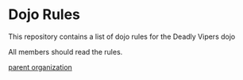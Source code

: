 Dojo Rules
==========

This repository contains a list of dojo rules for the Deadly Vipers dojo

All members should read the rules.

[parent organization]("https://github.com/deadlyvipers")

